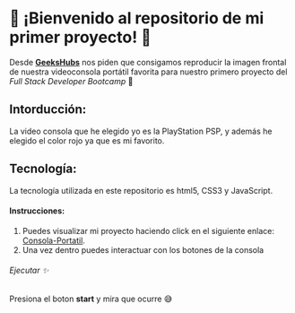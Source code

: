 #  :rocket: ¡Bienvenido al repositorio de mi primer proyecto! :rocket:


Desde [**GeeksHubs**](https://geekshubs.com/ "**GeeksHubs**") nos piden que consigamos reproducir la imagen frontal de nuestra videoconsola portátil favorita para nuestro primero proyecto del *Full Stack Developer Bootcamp*  :space_invader:

## Intorducción:

La video consola que he elegido yo es la PlayStation PSP, y además he elegido el color rojo ya que es mi favorito.

## Tecnología:

La tecnología utilizada en este repositorio es html5, CSS3 y JavaScript.

#### Instrucciones:

1. Puedes visualizar mi proyecto haciendo click en el siguiente enlace: [Consola-Portatil](https://diegogb-08.github.io/Consola-Portatil/ "Consola-Portatil").
2. Una vez dentro puedes interactuar con los botones de la consola

###### Ejecutar :sparkles:
Presiona el boton **start** y mira que ocurre :sweat_smile:
